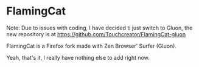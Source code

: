 # FlamingCat 

Note: Due to issues with coding, I have decided ti just switch to Gluon, the new repository is at https://github.com/Touchcreator/FlamingCat-gluon

FlamingCat is a Firefox fork made with Zen Browser' Surfer (Gluon).

Yeah, that's it, I really have nothing else to add right now.
